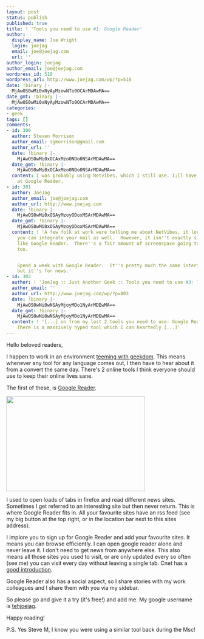 ```yaml
---
layout: post
status: publish
published: true
title: ! 'Tools you need to use #1: Google Reader'
author:
  display_name: Joe Wright
  login: joejag
  email: joe@joejag.com
  url: ''
author_login: joejag
author_email: joe@joejag.com
wordpress_id: 518
wordpress_url: http://www.joejag.com/wp/?p=518
date: !binary |-
  MjAwOS0wMi0xNyAyMzowNTo0OCArMDAwMA==
date_gmt: !binary |-
  MjAwOS0wMi0xNyAyMzowNTo0OCArMDAwMA==
categories:
- geek
tags: []
comments:
- id: 300
  author: Steven Morrison
  author_email: sgmorrison@gmail.com
  author_url: ''
  date: !binary |-
    MjAwOS0wMi0xOCAxMzo0NDo0NSArMDAwMA==
  date_gmt: !binary |-
    MjAwOS0wMi0xOCAxMzo0NDo0NSArMDAwMA==
  content: I was probably using Netvibes, which I still use. I;ll have to take a look
    at Google Reader.
- id: 301
  author: JoeJag
  author_email: joe@joejag.com
  author_url: http://www.joejag.com
  date: !binary |-
    MjAwOS0wMi0xOSAyMzoyODoxMSArMDAwMA==
  date_gmt: !binary |-
    MjAwOS0wMi0xOSAyMzoyODoxMSArMDAwMA==
  content: ! 'A few folk at work were telling me about NetVibes, it looks good how
    you can integrate your mail as well.  However, it isn''t exactly single purpose
    like Google Reader.  There''s a fair amount of screenspace going to decorations
    too.


    Spend a week with Google Reader.  It''s pretty much the same interface as GMail,
    but it''s for news.'
- id: 302
  author: ! 'JoeJag :: Just Another Geek :: Tools you need to use #3: Twitter'
  author_email: ''
  author_url: http://www.joejag.com/wp/?p=803
  date: !binary |-
    MjAwOS0wNi0wNSAyMjoyMDo1NyArMDEwMA==
  date_gmt: !binary |-
    MjAwOS0wNi0wNSAyMjoyMDo1NyArMDEwMA==
  content: ! '[...] on from my last 2 tools you need to use: Google Reader and Delicious.
    There is a massively hyped tool which I can heartedly [...]'
---
```

<p>Hello beloved readers,</p>
<p>I happen to work in an environment <a href="http://www.jpmorganglasgow.com/">teeming with geekdom</a>.  This means whenever any tool for any language comes out, I then have to hear about it from a convert the same day.  There's 2 online tools I think everyone should use to keep their online lives sane.</p>
<p>The first of these, is <a href="http://www.google.com/reader">Google Reader</a>.</p>
<p >
<a class="SingleFancy" title="Google Reader Screenshot" href="http://www.joejag.com/i/posts/googlereader.jpg"><img width="365" height="250" src="http://www.joejag.com/i/posts/googlereader.jpg" class="text-align: center;" /></a><br />
</p></p>
<p>I used to open loads of tabs in firefox and read different news sites.  Sometimes I get referred to an interesting site but then never return.  This is where Google Reader fits in.  All your favourite sites have an rss feed (see my big button at the top right, or in the location bar next to this sites address).  </p>
<p>I implore you to sign up for Google Reader and add your favourite sites.  It means you can browse efficiently.  I can open google reader alone and never leave it.  I don't need to get news from anywhere else.  This also means all those sites you used to visit, or are only updated every so often (see me) you can visit every day without leaving a single tab.  Cnet has a <a href="http://news.cnet.com/8301-17939_109-9745368-2.html?tag=nwb.sidebar">good introduction</a>.</p>
<p>Google Reader also has a social aspect, so I share stories with my work colleagues and I share them with you via my sidebar.</p>
<p>So please go and give it a try (it's free!) and add me.  My google username is <a href="http://www.google.com/reader/shared/14137853416402433237">tehjoejag</a>.</p>
<p>Happy reading!</p>
<p>P.S. Yes Steve M, I know you were using a similar tool back during the Msc!</p>
